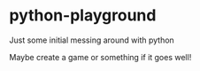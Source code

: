 # python-playground
Just some initial messing around with python

Maybe create a game or something if it goes well!
